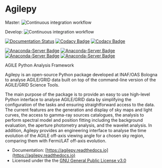 # Agilepy
Master: ![Continuous integration workflow](https://github.com/AGILESCIENCE/Agilepy/workflows/Continuos%20integration%20workflow/badge.svg?branch=master)

Develop: ![Continuous integration workflow](https://github.com/AGILESCIENCE/Agilepy/workflows/Continuous%20integration%20workflow/badge.svg?branch=develop)

[![Documentation Status](https://readthedocs.org/projects/agilepy/badge/?version=latest)](https://agilepy.readthedocs.io/en/latest/?badge=latest)
[![Codacy Badge](https://api.codacy.com/project/badge/Grade/1729ff523c6546188e94006ef0c8c594)](https://www.codacy.com/gh/AGILESCIENCE/Agilepy?utm_source=github.com&amp;utm_medium=referral&amp;utm_content=AGILESCIENCE/Agilepy&amp;utm_campaign=Badge_Grade)
[![Codacy Badge](https://api.codacy.com/project/badge/Coverage/1729ff523c6546188e94006ef0c8c594)](https://www.codacy.com/gh/AGILESCIENCE/Agilepy?utm_source=github.com&amp;utm_medium=referral&amp;utm_content=AGILESCIENCE/Agilepy&amp;utm_campaign=Badge_Coverage)

[![Anaconda-Server Badge](https://anaconda.org/agilescience/agilepy/badges/installer/conda.svg)](https://conda.anaconda.org/agilescience)
[![Anaconda-Server Badge](https://anaconda.org/agilescience/agilepy/badges/version.svg)](https://anaconda.org/agilescience/agilepy)
[![Anaconda-Server Badge](https://anaconda.org/agilescience/agilepy/badges/latest_release_date.svg)](https://anaconda.org/agilescience/agilepy)
[![Anaconda-Server Badge](https://anaconda.org/agilescience/agilepy/badges/platforms.svg)](https://anaconda.org/agilescience/agilepy)

AGILE Python Analysis Framework

Agilepy is an open-source Python package developed at INAF/OAS Bologna to analyse AGILE/GRID data built on top of the command-line version of the AGILE/GRID Science Tools.

The main purpose of the package is to provide an easy to use high-level Python interface to analyse AGILE/GRID data by simplifying the configuration of the tasks and ensuring straightforward access to the data. The current features are the generation and display of sky maps and light curves, the access to gamma-ray sources catalogues, the analysis to perform spectral model and position fitting including the background evaluation, the aperture photometry analysis, and the wavelet analysis. In addition, Agilepy provides an engineering interface to analyse the time evolution of the AGILE off-axis viewing angle for a chosen sky region, comparing them with Fermi/LAT off-axis evolution.

  * Documentation: [https://agilepy.readthedocs.io](https://agilepy.readthedocs.io)
  * Licensed under the the [GNU General Public License v3.0](https://github.com/AGILESCIENCE/Agilepy/blob/master/LICENSE)
